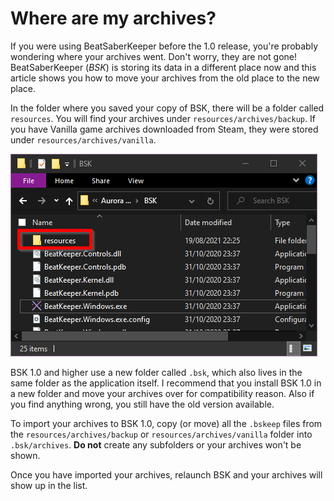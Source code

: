 ﻿---
permalink: /help/where-are-my-archives
---

# Where are my archives?
If you were using BeatSaberKeeper before the 1.0 release, you're probably wondering
where your archives went. Don't worry, they are not gone! BeatSaberKeeper (_BSK_)
is storing its data in a different place now and this article shows you how to move
your archives from the old place to the new place.

In the folder where you saved your copy of BSK, there will be a folder called
`resources`. You will find your archives under `resources/archives/backup`. If you
have Vanilla game archives downloaded from Steam, they were stored under
`resources/archives/vanilla`.

![A screenshot showing the place where BSK 0.X stored its archives](where-are-my-archives-1.png)

BSK 1.0 and higher use a new folder called `.bsk`, which also lives in the same
folder as the application itself. I recommend that you install BSK 1.0 in a new
folder and move your archives over for compatibility reason. Also if you find
anything wrong, you still have the old version available.

To import your archives to BSK 1.0, copy (or move) all the `.bskeep` files from the
`resources/archives/backup` or `resources/archives/vanilla` folder into
`.bsk/archives`. **Do not** create any subfolders or your archives won't be shown.

Once you have imported your archives, relaunch BSK and your archives will show up
in the list.

